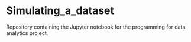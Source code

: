 # Simulating_a_dataset
Repository containing the Jupyter notebook for the programming for data analytics project.
